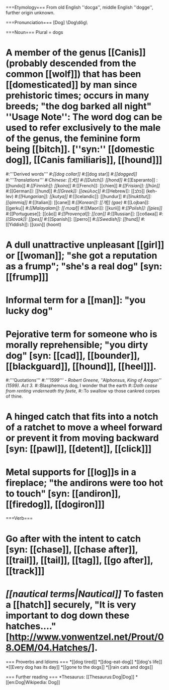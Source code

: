 ===Etymology===
From old English ''docga'', middle English ''dogge'', further origin unknown.
 
===Pronunciation===
[Dog] \Dog\dôg\

===Noun===
Plural = dogs
# A member of the genus [[Canis]] (probably descended from the common [[wolf]]) that has been [[domesticated]] by man since prehistoric times; occurs in many breeds; "the dog barked all night" ''Usage Note'': The word dog can be used to refer exclusively to the male of the genus, the feminine form being [[bitch]]. [''syn:'' [[domestic dog]], [[Canis familiaris]], [[hound]]]
#:'''Derived words'''
#:*[[dog collar]]
#:*[[dog star]]
#:*[[dogged]]
#:'''Translations'''
#:*Chinese: [[&#29356;]]
#:*[[Dutch]]: [[hond]]
#:*[[Esperanto]] : [[hundo]]
#:*[[Finnish]]: [[koira]]
#:*[[French]]: [[chien]]
#:*[[Frisian]]: [[hûn]]
#:*[[German]]: [[hund]]
#:*[[Greek]]: [[σκύλος]]
#:*[[Hebrew]]: [[כלב]] (keh-lev)
#:*[[Hungarian]]: [[kutya]]
#:*[[Icelandic]]: [[hundur]]
#:*[[Inuktitut]]: [[qimmiq]]
#:*[[Italian]]: [[cane]]
#:*[[Korean]]: [[개]] (gae)
#:*[[Lojban]]: [[gerku]]
#:*[[Malayalam]]: [[നായ്]]
#:*[[Maori]]: [[kurii]]
#:*[[Polish]]: [[pies]]
#:*[[Portuguese]]: [[cão]]
#:*[[Provençal]]: [[can]]
#:*[[Russian]]: [[собака]]
#:*[[Slovak]]: [[pes]]
#:*[[Spanish]]: [[perro]]
#:*[[Swedish]]: [[hund]]
#:*[[Yiddish]]: [[הונט]] (hoont)
# A dull unattractive unpleasant [[girl]] or [[woman]]; "she got a reputation as a frump"; "she's a real dog" [syn: [[frump]]]
# Informal term for a [[man]]: "you lucky dog"
# Pejorative term for someone who is morally reprehensible; "you dirty dog" [syn: [[cad]], [[bounder]], [[blackguard]], [[hound]], [[heel]]].
#:'''Quotations'''
#:*'''1599''' - Robert Greene, ''Alphonsus, King of Aragon'' (1599). Act 3.
#:*:Blasphemous dog, I wonder that the earth
#:*:Doth cease from renting vnderneath thy feete,
#:*:To swallow vp those cankred corpes of thine. 
# A hinged catch that fits into a notch of a ratchet to move a wheel forward or prevent it from moving backward [syn: [[pawl]], [[detent]], [[click]]]
# Metal supports for [[log]]s in a fireplace; "the andirons were too hot to touch" [syn: [[andiron]], [[firedog]], [[dogiron]]]


===Verb===
# Go after with the intent to catch [syn: [[chase]], [[chase after]], [[trail]], [[tail]], [[tag]], [[go after]], [[track]]]
# <i>[[nautical terms|Nautical]]</i> To fasten a [[hatch]] securely, "It is very important to dog down these hatches...." [http://www.vonwentzel.net/Prout/08.OEM/04.Hatches/].

=== Proverbs and Idioms ===
*[[dog tired]]
*[[dog-eat-dog]]
*[[dog's life]]
*[[Every dog has its day]]
*[[gone to the dogs]]
*[[rain cats and dogs]]



=== Further reading ===
*Thesaurus: [[Thesaurus:Dog|Dog]]
*[[en:Dog|Wikipedia: Dog]]